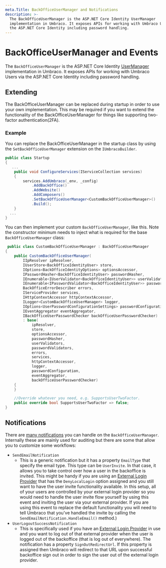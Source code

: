 ```yaml
---
meta.Title: BackOfficeUserManager and Notifications
description: >-
  The BackOfficeUserManager is the ASP.NET Core Identity UserManager
  implementation in Umbraco. It exposes APIs for working with Umbraco User's via
  the ASP.NET Core Identity including password handling.
---
```


# BackOfficeUserManager and Events

The `BackOfficeUserManager` is the ASP.NET Core Identity [UserManager](https://docs.microsoft.com/en-us/dotnet/api/microsoft.aspnetcore.identity.usermanager-1) implementation in Umbraco. It exposes APIs for working with Umbraco Users via the ASP.NET Core Identity including password handling.

## Extending

The BackOfficeUserManager can be replaced during startup in order to use your own implementation. This may be required if you want to extend the functionality of the BackOfficeUserManager for things like supporting two-factor authentication(2FA).

### Example

You can replace the BackOfficeUserManager in the startup class by using the `SetBackOfficeUserManager` extension on the `IUmbracoBuilder`.

```csharp
public class Startup
{
   ...
    public void ConfigureServices(IServiceCollection services)
    {
        services.AddUmbraco(_env, _config)
            .AddBackOffice()
            .AddWebsite()
            .AddComposers()
            .SetBackOfficeUserManager<CustomBackOfficeUserManager>()
            .Build();
    }
  ...
}
```

You can then implement your custom `BackOfficeUserManager`, like this. Note the constructor minimum needs to inject what is required for the base `BackOfficeUserManager` class:

```csharp
 public class CustomBackOfficeUserManager : BackOfficeUserManager
{
    public CustomBackOfficeUserManager(
        IIpResolver ipResolver,
        IUserStore<BackOfficeIdentityUser> store,
        IOptions<BackOfficeIdentityOptions> optionsAccessor,
        IPasswordHasher<BackOfficeIdentityUser> passwordHasher,
        IEnumerable<IUserValidator<BackOfficeIdentityUser>> userValidators,
        IEnumerable<IPasswordValidator<BackOfficeIdentityUser>> passwordValidators,
        BackOfficeErrorDescriber errors,
        IServiceProvider services,
        IHttpContextAccessor httpContextAccessor,
        ILogger<CustomBackOfficeUserManager> logger,
        IOptions<UserPasswordConfigurationSettings> passwordConfiguration,
        IEventAggregator eventAggregator,
        IBackOfficeUserPasswordChecker backOfficeUserPasswordChecker)
        : base(
            ipResolver,
            store,
            optionsAccessor,
            passwordHasher,
            userValidators,
            passwordValidators,
            errors,
            services,
            httpContextAccessor,
            logger,
            passwordConfiguration,
            eventAggregator,
            backOfficeUserPasswordChecker)
    {
    }

    //Override whatever you need, e.g. SupportsUserTwoFactor.
    public override bool SupportsUserTwoFactor => false;
}
```

## Notifications

There are [many notifications](https://apidocs.umbraco.com/v10/csharp/api/Umbraco.Cms.Web.Common.Security.BackOfficeUserManager.html) you can handle on the `BackOfficeUserManager`. Internally these are mainly used for auditing but there are some that allow you to customize some workflows:

* `SendEmailNotification`
  * This is a generic notification but it has a property `EmailType` that specify the email type. This type can be `UserInvite`. In that case, it allows you to take control over how a user in the backoffice is invited. This might be handy if you are using an [External Login Provider](external-login-providers.md) that has the `DenyLocalLogin` option assigned and you still want to have the user invite functionality available. In this setup, all of your users are controlled by your external login provider so you would need to handle the user invite flow yourself by using this event and inviting the user via your external provider. If you are using this event to replace the default functionality you will need to tell Umbraco that you've handled the invite by calling the `SendEmailNotification.HandleEmail()` method.)
* `UserLogoutSuccessNotification`
  * This is specifically used if you have an [External Login Provider](external-login-providers.md) in use and you want to log out of that external provider when the user is logged out of the backoffice (that is log out of everywhere). The notification has a property `SignOutRedirectUrl`. If this property is assigned then Umbraco will redirect to that URL upon successful backoffice sign out in order to sign the user out of the external login provider.
